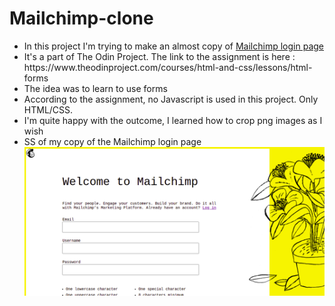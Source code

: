 # Mailchimp-clone
<ul>
<li>In this project I'm trying to make an almost copy of <a href="https://login.mailchimp.com/signup/"> Mailchimp login page</a> </li>
<li>It's a part of The Odin Project. The link to the assignment is here : https://www.theodinproject.com/courses/html-and-css/lessons/html-forms </li>
<li>The idea was to learn to use forms </li>
<li>According to the assignment, no Javascript is used in this project. Only HTML/CSS.</li>
<li>I'm quite happy with the outcome, I learned how to crop png images as I wish</li>
<li> SS of my copy of the Mailchimp login page <img src="pics/mailchimp.png">
</ul>
